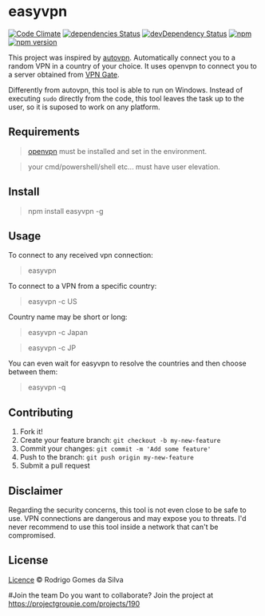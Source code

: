 # easyvpn

[![Code Climate](https://codeclimate.com/github/rodrigogs/easyvpn/badges/gpa.svg)](https://codeclimate.com/github/rodrigogs/easyvpn)
[![dependencies Status](https://david-dm.org/rodrigogs/easyvpn/status.svg)](https://david-dm.org/rodrigogs/easyvpn)
[![devDependency Status](https://david-dm.org/rodrigogs/easyvpn/dev-status.svg)](https://david-dm.org/rodrigogs/easyvpn#info=devDependencies)
[![npm](https://img.shields.io/npm/dt/easyvpn.svg)](https://www.npmjs.com/package/easyvpn)
[![npm version](https://badge.fury.io/js/easyvpn.svg)](https://badge.fury.io/js/easyvpn)

This project was inspired by [autovpn](https://github.com/adtac/autovpn). Automatically connect you to a random VPN in a country of your choice. It uses openvpn to connect you to a server obtained from [VPN Gate](http://www.vpngate.net/en/).

Differently from autovpn, this tool is able to run on Windows. Instead of executing `sudo` directly from the code, this tool leaves the task up to the user, so it is suposed to work on any platform. 
 
## Requirements
> [openvpn](https://openvpn.net/index.php/open-source/downloads.html) must be installed and set in the environment.

> your cmd/powershell/shell etc... must have user elevation.

## Install
> npm install easyvpn -g

## Usage
To connect to any received vpn connection:
> easyvpn

To connect to a VPN from a specific country:
> easyvpn -c US

Country name may be short or long:
> easyvpn -c Japan

> easyvpn -c JP

You can even wait for easyvpn to resolve the countries and then choose between them:
> easyvpn -q

## Contributing
1. Fork it!
2. Create your feature branch: `git checkout -b my-new-feature`
3. Commit your changes: `git commit -m 'Add some feature'`
4. Push to the branch: `git push origin my-new-feature`
5. Submit a pull request

## Disclaimer
Regarding the security concerns, this tool is not even close to be safe to use. VPN connections are dangerous and may expose you to threats.
I'd never recommend to use this tool inside a network that can't be compromised.

## License
[Licence](https://github.com/rodrigogs/easyvpn/blob/master/LICENSE) © Rodrigo Gomes da Silva

#Join the team 
 Do you want to collaborate? Join the project at https://projectgroupie.com/projects/190